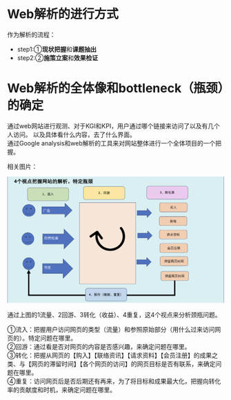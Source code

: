 # Web解析的进行方式

<p>
作为解析的流程：<br>

 - step1:①**现状把握**和**课题抽出**
 - step2:②**施策立案**和**效果检证**


</p>

# Web解析的全体像和bottleneck（瓶颈）的确定
<p>
通过web网站进行观测、对于KGI和KPI，用户通过哪个链接来访问了以及有几个人访问。
以及具体看什么内容，去了什么界面。<br>
通过Google analysis和web解析的工具来对网站整体进行一个全体项目的一个把握。
</p>
<p>相关图片：

![4point](https://github.com/Seankharisma/Data_Analysis_Project/blob/master/Web%20analyst/Web%E8%A7%A3%E6%9E%90/picture/4point.png)
</p>
<p>
通过上图的1流量、2回游、3转化（收益）、4重复，这4个视点来分析颈瓶问题。<br>

①流入：把握用户访问网页的类型（流量）和参照原始部分（用什么过来访问网页的）。特定问题在哪里。<br>
②回游：通过看是否对网页的内容是否感兴趣，来确定问题在哪里。<br>
③转化：把握从网页的【购入】【联络资讯】【请求资料】【会员注册】的成果之类、与【网页的滞留时间】【各个网页的访问】的网页目标是否有联系，来确定问题在哪里。<br>
④重复：访问网页后是否后期还有再来，为了将目标和成果最大化，把握向转化率的贡献度和时机，来确定问题在哪里。

</p>